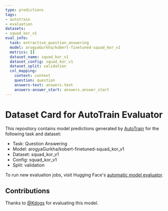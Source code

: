 ```yaml
---
type: predictions
tags:
- autotrain
- evaluation
datasets:
- squad_kor_v1
eval_info:
  task: extractive_question_answering
  model: arogyaGurkha/kobert-finetuned-squad_kor_v1
  metrics: []
  dataset_name: squad_kor_v1
  dataset_config: squad_kor_v1
  dataset_split: validation
  col_mapping:
    context: context
    question: question
    answers-text: answers.text
    answers-answer_start: answers.answer_start
---
```

# Dataset Card for AutoTrain Evaluator

This repository contains model predictions generated by [AutoTrain](https://huggingface.co/autotrain) for the following task and dataset:

* Task: Question Answering
* Model: arogyaGurkha/kobert-finetuned-squad_kor_v1
* Dataset: squad_kor_v1
* Config: squad_kor_v1
* Split: validation

To run new evaluation jobs, visit Hugging Face's [automatic model evaluator](https://huggingface.co/spaces/autoevaluate/model-evaluator).

## Contributions

Thanks to [@Kdogs](https://huggingface.co/Kdogs) for evaluating this model.